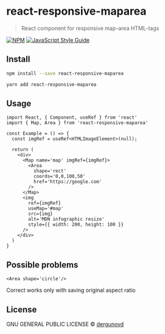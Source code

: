 # react-responsive-maparea

> React component for responsive map-area HTML-tags

[![NPM](https://img.shields.io/npm/v/react-responsive-maparea.svg)](https://www.npmjs.com/package/react-responsive-maparea) [![JavaScript Style Guide](https://img.shields.io/badge/code_style-standard-brightgreen.svg)](https://standardjs.com)

## Install

```bash
npm install --save react-responsive-maparea
```
```bash
yarn add react-responsive-maparea
```

## Usage

```tsx
import React, { Component, useRef } from 'react'
import { Map, Area } from 'react-responsive-maparea'

const Example = () => {
  const imgRef = useRef<HTMLImageElement>(null);

  return (
    <div>
      <Map name='map' imgRef={imgRef}>
        <Area
          shape='rect'
          coords='0,0,100,50'
          href='https://google.com'
        />
      </Map>
      <img
        ref={imgRef}
        useMap='#map'
        src={img}
        alt='MDN infographic resize'
        style={{ width: 200, height: 100 }}
      />
    </div>
  )
}
```

## Possible problems
```tsx
<Area shape='circle'/>
```
Correct works only with saving original aspect ratio

## License

GNU GENERAL PUBLIC LICENSE © [dergunovd](https://github.com/dergunovd)
